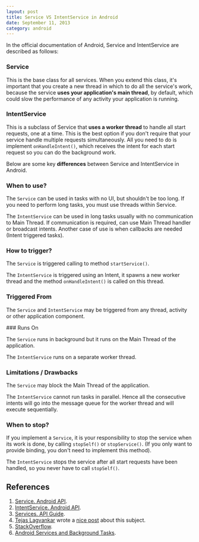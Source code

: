 ```yaml
---
layout: post
title: Service VS IntentService in Android
date: September 11, 2013
category: android
---
```


In the official documentation of Android, Service and IntentService are described as follows:

### Service

This is the base class for all services. When you extend this class, it's important that you create a new thread in which to do all the service's work, because the service **uses your application's main thread**, by default, which could slow the performance of any activity your application is running.

### IntentService

This is a subclass of Service that **uses a worker thread** to handle all start requests, one at a time. This is the best option if you don't require that your service handle multiple requests simultaneously. All you need to do is implement `onHandleIntent()`, which receives the intent for each start request so you can do the background work.

Below are some key **differences** between Service and IntentService in Android.

### When to use?

The `Service` can be used in tasks with no UI, but shouldn't be too long. If you need to perform long tasks, you must use threads within Service.

The `IntentService` can be used in long tasks usually with no communication to Main Thread. If communication is required, can use Main Thread handler or broadcast intents. Another case of use is when callbacks are needed (Intent triggered tasks).

### How to trigger?

The `Service` is triggered calling to method `startService()`.

The `IntentService` is triggered using an Intent, it spawns a new worker thread and the method `onHandleIntent()` is called on this thread.

### Triggered From

The `Service` and `IntentService` may be triggered from any thread, activity or other application component.

### Runs On

The `Service` runs in background but it runs on the Main Thread of the application.

The `IntentService` runs on a separate worker thread.

### Limitations / Drawbacks

The `Service` may block the Main Thread of the application.

The `IntentService` cannot run tasks in parallel. Hence all the consecutive intents will go into the message queue for the worker thread and will execute sequentially.

### When to stop?

If you implement a `Service`, it is your responsibility to stop the service when its work is done, by calling `stopSelf()` or `stopService()`. (If you only want to provide binding, you don't need to implement this method).

The `IntentService` stops the service after all start requests have been handled, so you never have to call `stopSelf()`.

## References

1. [Service. Android API](http://developer.android.com/reference/android/app/Service.html).
2. [IntentService. Android API](http://developer.android.com/reference/android/app/IntentService.html).
3. [Services. API Guide](http://developer.android.com/guide/components/services.html).
4. [Tejas Lagvankar](https://plus.google.com/113624528637645978412/posts) wrote a [nice post](http://techtej.blogspot.com.es/2011/03/android-thread-constructspart-4.html) about this subject.
5. [StackOverflow](https://stackoverflow.com/questions/15524280/service-vs-intentservice?answertab=active#tab-top).
6. [Android Services and Background Tasks](https://speakerdeck.com/josejuansanchez/android-services-and-background-tasks).